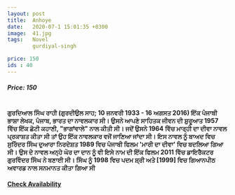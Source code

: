 ```yaml
---
layout: post
title:  Anhoye
date:   2020-07-1 15:01:35 +0300
image:  41.jpg
tags:   Novel
        gurdiyal-singh

price: 150
ids : 40
---
```



<h5>Price: 150</h5><br>
<strong>
ਗੁਰਦਿਆਲ ਸਿੰਘ ਰਾਹੀ (ਗੁਰਦੀਉਲ ਸਾਹ; 10 ਜਨਵਰੀ 1933 - 16 ਅਗਸਤ 2016) ਇੱਕ ਪੰਜਾਬੀ ਭਾਸ਼ਾ ਲੇਖਕ, ਪੰਜਾਬ, ਭਾਰਤ ਦਾ ਨਾਵਲਕਾਰ ਸੀ। ਉਸਨੇ ਆਪਣੇ ਸਾਹਿਤਕ ਜੀਵਨ ਦੀ ਸ਼ੁਰੂਆਤ 1957 ਵਿੱਚ ਇੱਕ ਛੋਟੀ ਕਹਾਣੀ, "ਭਾਗਾਂਵਾਲੇ" ਨਾਲ ਕੀਤੀ ਸੀ।  ਜਦੋਂ ਉਸਨੇ 1964 ਵਿੱਚ ਮਾਰ੍ਹੀ ਦਾ ਦੀਵਾ ਨਾਵਲ ਪ੍ਰਕਾਸ਼ਤ ਕੀਤਾ ਸੀ ਤਾਂ ਉਹ ਇੱਕ ਨਾਵਲਕਾਰ ਵਜੋਂ ਜਾਣਿਆ ਜਾਂਦਾ ਸੀ। ਇਸ ਨਾਵਲ ਨੂੰ ਬਾਅਦ ਵਿਚ ਸੁਰਿੰਦਰ ਸਿੰਘ ਦੁਆਰਾ ਨਿਰਦੇਸ਼ਤ 1989 ਵਿਚ ਪੰਜਾਬੀ ਫਿਲਮ 'ਮਾਰੀ ਦਾ ਦੀਵਾ' ਵਿਚ ਬਦਲਿਆ ਗਿਆ ਸੀ। ਉਸ ਦੇ ਨਾਵਲ ਅਨ੍ਹੇ ਘੋਰ ਦਾ ਦਾਨ ਨੂੰ ਵੀ ਇਸੇ ਨਾਮ ਦੀ ਇੱਕ ਫਿਲਮ 2011 ਵਿੱਚ ਡਾਇਰੈਕਟਰ ਗੁਰਵਿੰਦਰ ਸਿੰਘ ਨੇ ਬਣਾਈ ਸੀ।  ਸਿੰਘ ਨੂੰ 1998 ਵਿਚ ਪਦਮ ਸ਼੍ਰੀ ਅਤੇ [1999] ਵਿਚ ਗਿਆਨਪੀਠ ਅਵਾਰਡ ਨਾਲ ਸਨਮਾਨਤ ਕੀਤਾ ਗਿਆ ਸੀ
</strong>
<h4><a class="add-cart cart1" href="{{ site.baseurl }}/books#40"><b>Check Availability</b></a></h4>






<body>
 <script src="{{ site.baseurl }}/js/main.js"></script>
 </body>